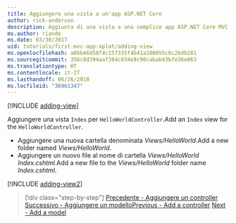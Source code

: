 ```yaml
---
title: Aggiungere una vista a un'app ASP.NET Core
author: rick-anderson
description: Aggiunta di una vista a una semplice app ASP.NET Core MVC
ms.author: riande
ms.date: 03/30/2017
uid: tutorials/first-mvc-app-xplat/adding-view
ms.openlocfilehash: a8bb46d58f4c157335f4b41a200055c6c2bdb281
ms.sourcegitcommit: 356c8d394aaf384c834e9c90cabab43bfe36e063
ms.translationtype: HT
ms.contentlocale: it-IT
ms.lasthandoff: 06/26/2018
ms.locfileid: "36961347"
---
```

[!INCLUDE [adding-view](../../includes/mvc-intro/adding_view1.md)]

<span data-ttu-id="d3df1-103">Aggiungere una vista `Index` per `HelloWorldController`.</span><span class="sxs-lookup"><span data-stu-id="d3df1-103">Add an `Index` view for the `HelloWorldController`.</span></span>

* <span data-ttu-id="d3df1-104">Aggiungere una nuova cartella denominata *Views/HelloWorld*.</span><span class="sxs-lookup"><span data-stu-id="d3df1-104">Add a new folder named *Views/HelloWorld*.</span></span>
* <span data-ttu-id="d3df1-105">Aggiungere un nuovo file al nome di cartella *Views/HelloWorld* *Index.cshtml*.</span><span class="sxs-lookup"><span data-stu-id="d3df1-105">Add a new file to the *Views/HelloWorld* folder name *Index.cshtml*.</span></span>

[!INCLUDE [adding-view2](../../includes/mvc-intro/adding_view2.md)]

> [!div class="step-by-step"]
> <span data-ttu-id="d3df1-106">[Precedente - Aggiungere un controller](adding-controller.md)
> [Successivo - Aggiungere un modello](adding-model.md)</span><span class="sxs-lookup"><span data-stu-id="d3df1-106">[Previous - Add a controller](adding-controller.md)
[Next - Add a model](adding-model.md)</span></span>
